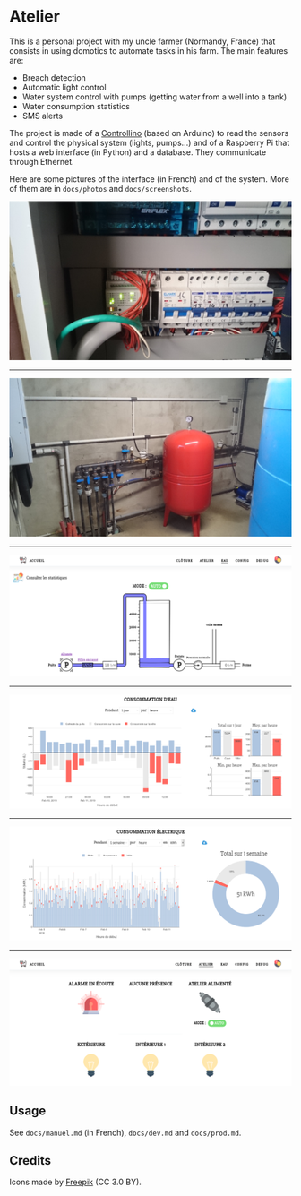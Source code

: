 # Atelier

This is a personal project with my uncle farmer (Normandy, France) that consists in
using domotics to automate tasks in his farm. The main features are:

* Breach detection
* Automatic light control
* Water system control with pumps (getting water from a well into a tank)
* Water consumption statistics
* SMS alerts

The project is made of a [Controllino](https://www.controllino.biz/) (based on Arduino) to read the
sensors and control the physical system (lights, pumps...) and of a Raspberry Pi
that hosts a web interface (in Python) and a database.
They communicate through Ethernet.

Here are some pictures of the interface (in French) and of the system. More of them are in
`docs/photos` and `docs/screenshots`.

![The Controllino.](docs/photos/circuit_controllino.png)

______

![The system to store water from a well into a tank.](docs/photos/pipes.png)

______

![The interface to control the water system.](docs/screenshots/tank.png)

______

![Statistics about water consumption.](docs/screenshots/water_consumption.png)

______

![Statistics about water consumption.](docs/screenshots/power_consumption.png)

______

![The interface to control the building.](docs/screenshots/workshop.png)

## Usage

See `docs/manuel.md` (in French), `docs/dev.md` and `docs/prod.md`.

## Credits

Icons made by [Freepik](https://www.flaticon.com/authors/freepik) (CC 3.0 BY).
